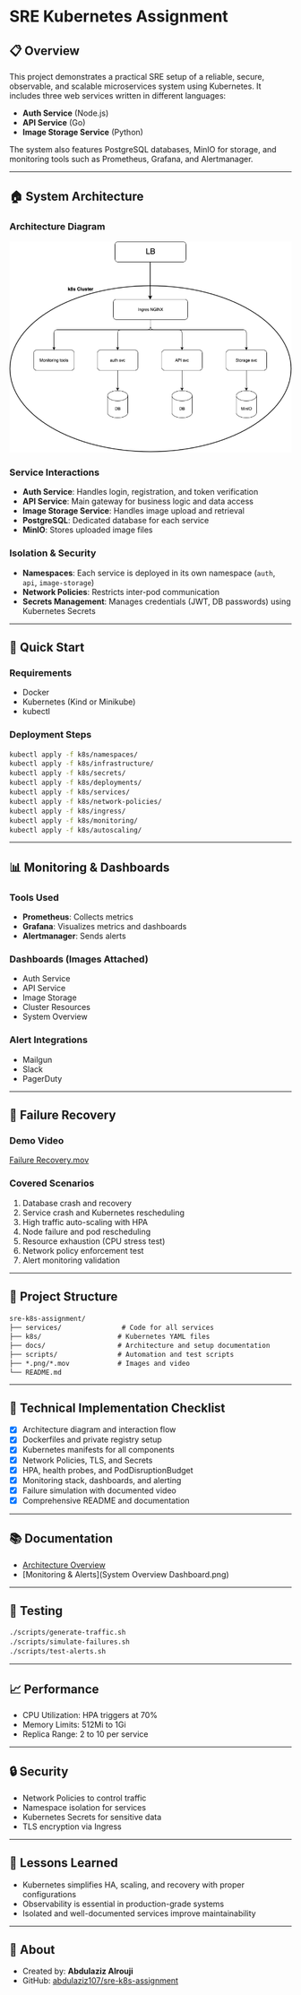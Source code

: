 # SRE Kubernetes Assignment

## 📋 Overview
This project demonstrates a practical SRE setup of a reliable, secure, observable, and scalable microservices system using Kubernetes. It includes three web services written in different languages:
- **Auth Service** (Node.js)
- **API Service** (Go)
- **Image Storage Service** (Python)

The system also features PostgreSQL databases, MinIO for storage, and monitoring tools such as Prometheus, Grafana, and Alertmanager.

---

## 🏠 System Architecture

### Architecture Diagram
![Architecture Diagram](sre-k8s-assignment.drawio.png)

### Service Interactions
- **Auth Service**: Handles login, registration, and token verification
- **API Service**: Main gateway for business logic and data access
- **Image Storage Service**: Handles image upload and retrieval
- **PostgreSQL**: Dedicated database for each service
- **MinIO**: Stores uploaded image files

### Isolation & Security
- **Namespaces**: Each service is deployed in its own namespace (`auth`, `api`, `image-storage`)
- **Network Policies**: Restricts inter-pod communication
- **Secrets Management**: Manages credentials (JWT, DB passwords) using Kubernetes Secrets

---

## 🚀 Quick Start

### Requirements
- Docker
- Kubernetes (Kind or Minikube)
- kubectl

### Deployment Steps
```bash
kubectl apply -f k8s/namespaces/
kubectl apply -f k8s/infrastructure/
kubectl apply -f k8s/secrets/
kubectl apply -f k8s/deployments/
kubectl apply -f k8s/services/
kubectl apply -f k8s/network-policies/
kubectl apply -f k8s/ingress/
kubectl apply -f k8s/monitoring/
kubectl apply -f k8s/autoscaling/
```

---

## 📊 Monitoring & Dashboards

### Tools Used
- **Prometheus**: Collects metrics
- **Grafana**: Visualizes metrics and dashboards
- **Alertmanager**: Sends alerts

### Dashboards (Images Attached)
- Auth Service
- API Service
- Image Storage
- Cluster Resources
- System Overview

### Alert Integrations
- Mailgun
- Slack
- PagerDuty

---

## 🎥 Failure Recovery

### Demo Video
[Failure Recovery.mov](Failure%20Recovery.mov)

### Covered Scenarios
1. Database crash and recovery
2. Service crash and Kubernetes rescheduling
3. High traffic auto-scaling with HPA
4. Node failure and pod rescheduling
5. Resource exhaustion (CPU stress test)
6. Network policy enforcement test
7. Alert monitoring validation

---

## 📁 Project Structure
```
sre-k8s-assignment/
├── services/               # Code for all services
├── k8s/                   # Kubernetes YAML files
├── docs/                  # Architecture and setup documentation
├── scripts/               # Automation and test scripts
├── *.png/*.mov            # Images and video
└── README.md
```

---

## 🔧 Technical Implementation Checklist
- [x] Architecture diagram and interaction flow
- [x] Dockerfiles and private registry setup
- [x] Kubernetes manifests for all components
- [x] Network Policies, TLS, and Secrets
- [x] HPA, health probes, and PodDisruptionBudget
- [x] Monitoring stack, dashboards, and alerting
- [x] Failure simulation with documented video
- [x] Comprehensive README and documentation

---

## 📚 Documentation
- [Architecture Overview](architecture-diagram.txt)
- [Monitoring & Alerts](System Overview Dashboard.png)

---

## 🧪 Testing
```bash
./scripts/generate-traffic.sh
./scripts/simulate-failures.sh
./scripts/test-alerts.sh
```

---

## 📈 Performance
- CPU Utilization: HPA triggers at 70%
- Memory Limits: 512Mi to 1Gi
- Replica Range: 2 to 10 per service

---

## 🔒 Security
- Network Policies to control traffic
- Namespace isolation for services
- Kubernetes Secrets for sensitive data
- TLS encryption via Ingress

---

## 🎯 Lessons Learned
- Kubernetes simplifies HA, scaling, and recovery with proper configurations
- Observability is essential in production-grade systems
- Isolated and well-documented services improve maintainability

---

## 👥 About
- Created by: **Abdulaziz Alrouji**
- GitHub: [abdulaziz107/sre-k8s-assignment](https://github.com/abdulaziz107/sre-k8s-assignment)

